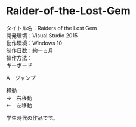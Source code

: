 # Raider-of-the-Lost-Gem
タイトル名：Raiders of the Lost Gem  
開発環境：Visual Studio 2015  
動作環境：Windows 10  
制作日数：約一ヵ月  
操作方法：  
キーボード  

A　ジャンプ  

移動  
→　右移動  
←　左移動  

学生時代の作品です。
